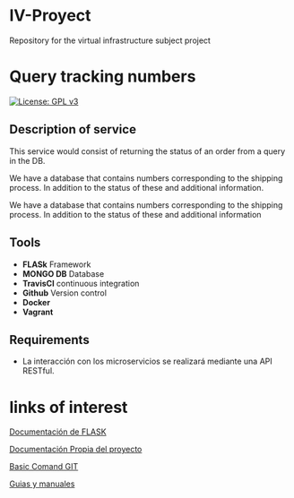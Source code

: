 # IV-Proyect
Repository for the virtual infrastructure subject project

Query tracking numbers
===


[![License: GPL v3](https://img.shields.io/badge/License-GPLv3-blue.svg)](https://www.gnu.org/licenses/gpl-3.0) 

## Description of service

 This service would consist of returning the status of an order from a query in the DB.

We have a database that contains numbers corresponding to the shipping process. In addition to the status of these and additional information.


We have a database that contains numbers corresponding to the shipping process. In addition to the status of these and additional information

## Tools

- **FLASk**	Framework
- **MONGO DB** Database
- **TravisCI** continuous integration
- **Github** Version control
- **Docker**	
- **Vagrant** 

## Requirements
- La interacción con los microservicios se realizará mediante una API RESTful.

# links of interest

[Documentación de FLASK]()

[Documentación Propia del proyecto]()

[Basic Comand GIT](https://github.com/alexrodriguezlop/IV-Proyect/blob/master/Docs/Git.md)

[Guias y manuales](https://github.com/alexrodriguezlop/IV-Proyect/blob/master/Docs/Notas.md)